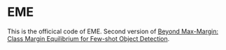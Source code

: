 # EME

This is the officical code of EME. Second version of [Beyond Max-Margin: Class Margin Equilibrium for Few-shot Object Detection](https://arxiv.org/pdf/2103.0461).
